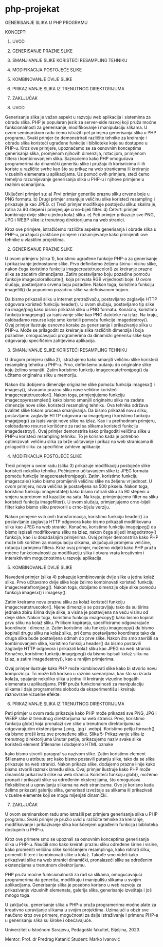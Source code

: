 # php-projekat

GENERISANJE SLIKA U PHP PROGRAMU

KONCEPT:
1. UVOD
2. GENERISANJE PRAZNE SLIKE
3. SMANJIVANJE SLIKE KORISTEĆI RESAMPLING TEHNIKU
4. MODIFIKACIJA POSTOJEĆE SLIKE
5. KOMBINOVANJE DVIJE SLIKE
6. PRIKAZIVANJE SLIKA IZ TRENUTNOG DIREKTORIJUMA	
7. ZAKLJUČAK



1. UVOD

Generisanje slika je važan aspekt u razvoju web aplikacija i sistemima za obradu slika. PHP je popularan jezik za server-side razvoj koji pruža moćne funkcionalnosti za generisanje, modifikovanje i manipulaciju slikama. U ovom seminarskom radu ćemo istražiti pet primjera generisanja slika u PHP programu. Svaki primjer će demonstrirati različite tehnike za kreiranje i obradu slika koristeći ugrađene funkcije i biblioteke koje su dostupne u PHP-u. Kroz ove primjere, upoznaćemo se sa osnovnim konceptima generisanja slika, promjenom njihovih dimenzija, rotacijom, primjenom filtera i kombinovanjem slika. Saznaćemo kako PHP omogućava programerima da dinamički generišu slike i pružaju ih korisnicima ili ih koriste u različite svrhe kao što su prikaz na web stranicama ili kreiranje vizuelnih elemenata u aplikacijama. Uz pomoć ovih primjera, steći ćemo temeljno razumijevanje generisanja slika u PHP-u i njihove primjene u realnim scenarijima.

Uključeni primjeri su:
a) Prvi primjer generiše praznu sliku crvene boje u PNG formatu.
b) Drugi primjer smanjuje veličinu slike koristeći resampling i prikazuje je kao JPEG.
c) Treći primjer modifikuje postojeću sliku: skalira je, rotira za 90 stepeni i primjenjuje crno-bijeli filter.
d) Četvrti primjer kombinuje dvije slike u jednu kolaž sliku.
e) Peti primjer prikazuje sve PNG, JPG i WEBP slike iz trenutnog direktorijuma na web stranici.

Kroz ove primjere, istražićemo različite aspekte generisanja i obrade slika u PHP-u, pružajući praktične primjere i razumijevanje kako primijeniti ove tehnike u vlastitim projektima.



2. GENERISANJE PRAZNE SLIKE

U ovom primjeru (slika 1), koristimo ugrađene funkcije PHP-a za generisanje i prikazivanje jednostavne slike. Prvo definišemo željenu širinu i visinu slike, nakon čega koristimo funkciju imagecreatetruecolor() za kreiranje prazne slike sa zadatim dimenzijama. Zatim postavljamo boju pozadine pomoću funkcije imagecolorallocate(), koja prihvata RGB vrijednosti boje. U ovom slučaju, postavljamo crvenu boju pozadine. Nakon toga, koristimo funkciju imagefill() da popunimo pozadinu slike sa definisanom bojom.

Da bismo prikazali sliku u internet pretraživaču, postavljamo zaglavlje HTTP odgovora koristeći funkciju header(). U ovom slučaju, postavljamo tip slike na image/png kako bismo prikazali sliku u PNG formatu. Konačno, koristimo funkciju imagepng() za ispisivanje slike kao PNG datoteke na izlaz. Na kraju, oslobađamo resurse koje smo koristili pomoću funkcije imagedestroy().
Ovaj primjer ilustruje osnovne korake za generisanje i prikazivanje slika u PHP-u. Može se prilagoditi za kreiranje slika različitih dimenzija i boja pozadine, omogućavajući programerima da dinamički generišu slike koje odgovaraju specifičnim zahtjevima aplikacija.



3. SMANJIVANJE SLIKE KORISTEĆI RESAMPLING TEHNIKU

U drugom primjeru (slika 2), istražujemo kako smanjiti veličinu slike koristeći resampling tehniku u PHP-u. Prvo, definišemo putanju do originalne slike koju želimo smanjiti. Zatim koristimo funkciju imagecreatefromjpeg() da učitamo originalnu sliku u memoriju.

Nakon što dobijemo dimenzije originalne slike pomoću funkcija imagesx() i imagesy(), stvaramo praznu sliku nove veličine koristeći imagecreatetruecolor(). Nakon toga, primjenjujemo funkciju imagecopyresampled() kako bismo smanjili originalnu sliku na zadate dimenzije nove slike, koristeći resampling tehniku. Ova tehnika održava kvalitet slike tokom procesa smanjivanja.
Da bismo prikazali novu sliku, postavljamo zaglavlje HTTP odgovora na image/jpeg i koristimo funkciju imagejpeg() za ispisivanje nove slike na izlaz. Kao i u prethodnom primjeru, oslobađamo resurse korišćene za rad sa slikama koristeći funkciju imagedestroy().
Ovaj primjer demonstrira kako prilagoditi veličinu slike u PHP-u koristeći resampling tehniku. To je korisno kada je potrebno optimizovati veličinu slika za brže učitavanje i prikaz na web stranicama ili prilagoditi sliku za specifične zahteve aplikacije.



4. MODIFIKACIJA POSTOJEĆE SLIKE

Treći primjer u ovom radu (slika 3) prikazuje modifikaciju postojeće slike koristeći nekoliko tehnika. Počinjemo učitavanjem slike iz JPEG formata pomoću funkcije imagecreatefromjpeg(). Zatim, koristimo funkciju imagescale() kako bismo promijenili veličinu slike na željenu vrijednost. U ovom primjeru, nova veličina je postavljena na 500 piksela. Nakon toga, koristimo funkciju imagerotate() kako bismo rotirali sliku za 90 stepeni u smjeru suprotnom od kazaljke na satu. Na kraju, primjenjujemo filter na sliku koristeći funkciju imagefilter(). U ovom slučaju, primjenjujemo crno-bijeli filter kako bismo sliku pretvorili u crno-bijelu verziju.

Nakon primjene svih ovih transformacija, koristimo funkciju header() za postavljanje zaglavlja HTTP odgovora kako bismo prikazali modifikovanu sliku kao JPEG na web stranici. Konačno, koristimo funkciju imagejpeg() da bismo ispisali modifikovanu sliku na izlaz, nakon čega slijedi imagedrstroy() funkcija, kao i u dosadašnjim primjerima.
Ovaj primjer demonstrira kako PHP može biti korišten za manipulaciju slikama, uključujući promjenu veličine, rotaciju i primjenu filtera. Kroz ovaj primjer, možemo vidjeti kako PHP pruža moćne funkcionalnosti za modifikaciju slika i otvara vrata kreativnim i interaktivnim mogućnostima u razvoju aplikacija.



5. KOMBINOVANJE DVIJE SLIKE

Navedeni primjer (slika 4) pokazuje kombinovanje dvije slike u jednu kolaž sliku. Prvo učitavamo dvije slike koje želimo kombinovati koristeći funkciju imagecreatefromjpeg(). Nakon toga, dobijamo dimenzije obje slike pomoću funkcija imagesx() i imagesy().

Zatim kreiramo novu praznu sliku za kolaž koristeći funkciju imagecreatetruecolor(). Njene dimenzije se postavljaju tako da su širina jednaka zbiru širina dvije slike, a visina je postavljena na veću visinu od dvije slike.
Nakon toga, koristimo funkciju imagecopy() kako bismo kopirali prvu sliku na kolaž sliku. Prilikom kopiranja, specificiramo odgovarajuće koordinate i dimenzije. Zatim koristimo istu funkciju imagecopy() da bismo kopirali drugu sliku na kolaž sliku, pri čemu postavljamo koordinate tako da druga slika bude postavljena odmah do prve slike.
Nakon što smo završili sa kombinovanjem slika, koristimo funkciju header() da bismo postavili zaglavlje HTTP odgovora i prikazali kolaž sliku kao JPEG na web stranici. Konačno, koristimo funkciju imagejpeg() da bismo ispisali kolaž sliku na izlaz, a zatim imagedestroy(), kao u ranijim primjerima.

Ovaj primjer ilustruje kako PHP može kombinovati slike kako bi stvorio novu kompoziciju. To može biti korisno u raznim scenarijima, kao što su izrada kolaža, spajanje nekoliko slika u jednu ili kreiranje vizuelno bogatih elemenata u aplikacijama. PHP pruža funkcionalnosti za manipulaciju slikama i daje programerima slobodu da eksperimentišu i kreiraju raznovrsne vizuelne efekte.



6. PRIKAZIVANJE SLIKA IZ TRENUTNOG DIREKTORIJUMA	

Peti primjer u ovom radu prikazuje kako PHP može prikazati sve PNG, JPG i WEBP slike iz trenutnog direktorijuma na web stranici. Prvo, koristimo funkciju glob() koja pronalazi sve slike u trenutnom direktorijumu sa odgovarajućim ekstenzijama (.png, .jpg i .webp). Koristimo petlju foreach() da bismo prošli kroz sve pronađene slike.
Slika 5: Prikazivanje slika iz trenutnog direktorijuma
Unutar petlje, prikazujemo naziv svake slike koristeći element $filename i dodajemo HTML oznake <p> kako bismo stvorili paragraf sa nazivom slike. Zatim koristimo element $filename u atributu src kako bismo postavili putanju slike, tako da se slika prikazuje na web stranici. Nakon prikaza slike, dodajemo prazne linije kako bismo stvorili razmak između slika.
Ovaj primjer ilustruje kako PHP može dinamički prikazivati slike na web stranici. Koristeći funkciju glob(), možemo pronaći i prikazati slike sa određenim ekstenzijama, što omogućava fleksibilnost u upravljanju slikama na web stranicama. Ovo je korisno kada želimo prikazati galeriju slika, generisati izveštaje sa slikama ili prikazivati vizuelne elemente koji se mogu mijenjati dinamički.

  
  
7. ZAKLJUČAK 

U ovom seminarskom radu smo istražili pet primjera generisanja slika u PHP programu. Svaki primjer je pružio uvid u različite tehnike za kreiranje, modifikovanje i prikazivanje slika korišćenjem ugrađenih funkcija i biblioteka dostupnih u PHP-u.
  
Kroz ove primere smo se upoznali sa osnovnim konceptima generisanja slika u PHP-u. Naučili smo kako kreirati praznu sliku određene širine i visine, kako promeniti veličinu slike korišćenjem resamplinga, kako rotirati sliku, primeniti filtere i kombinovati slike u kolaž. Takođe smo videli kako prikazivati slike na web stranici dinamički, pronalazeći slike sa određenim ekstenzijama u trenutnom direktorijumu.
  
PHP pruža moćne funkcionalnosti za rad sa slikama, omogućavajući programerima da generišu, modifikuju i manipulišu slikama u svojim aplikacijama. Generisanje slika je posebno korisno u web razvoju za prikazivanje vizuelnih elemenata, galerija slika, generisanje izveštaja i još mnogo toga.
  
U zaključku, generisanje slika u PHP-u pruža programerima moćne alate za kreativno upravljanje slikama u svojim projektima. Uzimajući u obzir sve naučeno kroz ove primere, mogućnosti za dalje istraživanje i primenu PHP-a u generisanju slika su široke i obećavajuće.


Univerzitet u Istočnom Sarajevu, 
Pedagoški fakultet, Bijeljina, 2023.
  
Mentor: Prof. dr Predrag Katanić
Student: Marko Ivanović






